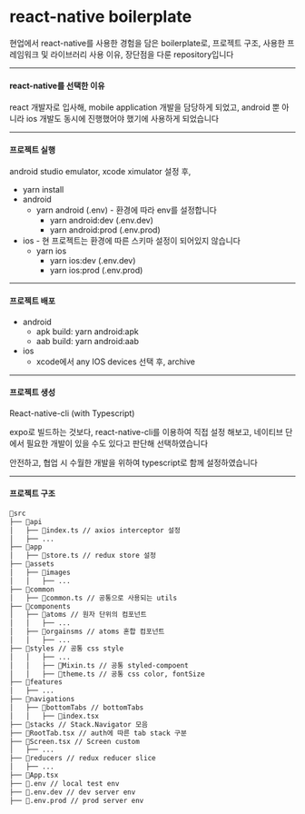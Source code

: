 # react-native boilerplate

현업에서 react-native를 사용한 경험을 담은 boilerplate로,
프로젝트 구조, 사용한 프레임워크 및 라이브러리 사용 이유, 장단점을 다룬 repository입니다

---

#### react-native를 선택한 이유

react 개발자로 입사해, mobile application 개발을 담당하게 되었고, android 뿐 아니라 ios 개발도 동시에 진행했어야 했기에 사용하게 되었습니다

---

#### 프로젝트 실행

android studio emulator, xcode ximulator 설정 후,

- yarn install
- android
  - yarn android (.env) - 환경에 따라 env를 설정합니다
    - yarn android:dev (.env.dev)
    - yarn android:prod (.env.prod)
- ios - 현 프로젝트는 환경에 따른 스키마 설정이 되어있지 않습니다
  - yarn ios
    - yarn ios:dev (.env.dev)
    - yarn ios:prod (.env.prod)

---

#### 프로젝트 배포
- android
  - apk build: yarn android:apk
  - aab build: yarn android:aab
- ios
  - xcode에서 any IOS devices 선택 후, archive

---

#### 프로젝트 생성

React-native-cli (with Typescript)

expo로 빌드하는 것보다, react-native-cli를 이용하여 직접 설정 해보고, 네이티브 단에서 필요한 개발이 있을 수도 있다고 판단해 선택하였습니다

안전하고, 협업 시 수월한 개발을 위하여 typescript로 함께 설정하였습니다

---

#### 프로젝트 구조

```bash
💼src
├── 📂api
│   ├── 📃index.ts // axios interceptor 설정
│   ├── ...
├── 📂app
│   ├── 📃store.ts // redux store 설정
├── 📂assets
│   ├── 📂images
│   │   ├── ...
├── 📂common
│   ├── 📃common.ts // 공통으로 사용되는 utils
├── 📂components
│   ├── 📂atoms // 원자 단위의 컴포넌트
│   │   ├── ...
│   ├── 📂orgainsms // atoms 혼합 컴포넌트
│   │   ├── ...
├── 📂styles // 공통 css style
│   │   ├── ...
│   │   ├── 📃Mixin.ts // 공통 styled-compoent
│   │   ├── 📃theme.ts // 공통 css color, fontSize
├── 📂features
│   ├── ...
├── 📂navigations
│   ├── 📂bottomTabs // bottomTabs
│   │   ├── 📃index.tsx
├── 📂stacks // Stack.Navigator 모음
├── 📃RootTab.tsx // auth에 따른 tab stack 구분
├── 📃Screen.tsx // Screen custom
│   ├── ...
├── 📂reducers // redux reducer slice
│   ├── ...
├── 📃App.tsx
├── 📃.env // local test env
├── 📃.env.dev // dev server env
├── 📃.env.prod // prod server env
```
